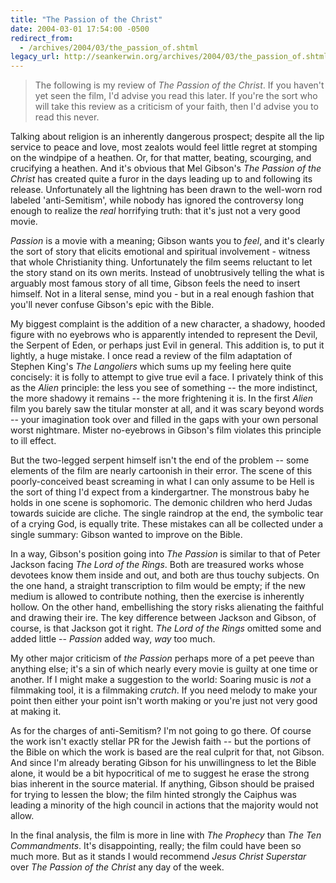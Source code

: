 ```yaml
---
title: "The Passion of the Christ"
date: 2004-03-01 17:54:00 -0500
redirect_from:
  - /archives/2004/03/the_passion_of.shtml
legacy_url: http://seankerwin.org/archives/2004/03/the_passion_of.shtml
---
```

> The following is my review of _The Passion of the Christ_. If you haven't yet seen the film, I'd advise you read this later. If you're the sort who will take this review as a criticism of your faith, then I'd advise you to read this never.  

Talking about religion is an inherently dangerous prospect; despite all the lip service to peace and love, most zealots would feel little regret at stomping on the windpipe of a heathen. Or, for that matter, beating, scourging, and crucifying a heathen. And it's obvious that Mel Gibson's _The Passion of the Christ_ has created quite a furor in the days leading up to and following its release. Unfortunately all the lightning has been drawn to the well-worn rod labeled 'anti-Semitism', while nobody has ignored the controversy long enough to realize the _real_ horrifying truth: that it's just not a very good movie.

_Passion_ is a movie with a meaning; Gibson wants you to _feel_, and it's clearly the sort of story that elicits emotional and spiritual involvement - witness that whole Christianity thing. Unfortunately the film seems reluctant to let the story stand on its own merits. Instead of unobtrusively telling the what is arguably most famous story of all time, Gibson feels the need to insert himself. Not in a literal sense, mind you - but in a real enough fashion that you'll never confuse Gibson's epic with the Bible.

My biggest complaint is the addition of a new character, a shadowy, hooded figure with no eyebrows who is apparently intended to represent the Devil, the Serpent of Eden, or perhaps just Evil in general. This addition is, to put it lightly, a huge mistake. I once read a review of the film adaptation of Stephen King's _The Langoliers_ which sums up my feeling here quite concisely: it is folly to attempt to give true evil a face. I privately think of this as the _Alien_ principle: the less you see of something -- the more indistinct, the more shadowy it remains -- the more frightening it is. In the first _Alien_ film you barely saw the titular monster at all, and it was scary beyond words -- your imagination took over and filled in the gaps with your own personal worst nightmare. Mister no-eyebrows in Gibson's film violates this principle to ill effect.

But the two-legged serpent himself isn't the end of the problem -- some elements of the film are nearly cartoonish in their error. The scene of this poorly-conceived beast screaming in what I can only assume to be Hell is the sort of thing I'd expect from a kindergartner. The monstrous baby he holds in one scene is sophomoric. The demonic children who herd Judas towards suicide are cliche. The single raindrop at the end, the symbolic tear of a crying God, is equally trite. These mistakes can all be collected under a single summary: Gibson wanted to improve on the Bible.

In a way, Gibson's position going into _The Passion_ is similar to that of Peter Jackson facing _The Lord of the Rings_. Both are treasured works whose devotees know them inside and out, and both are thus touchy subjects. On the one hand, a straight transcription to film would be empty; if the new medium is allowed to contribute nothing, then the exercise is inherently hollow. On the other hand, embellishing the story risks alienating the faithful and drawing their ire. The key difference between Jackson and Gibson, of course, is that Jackson got it right. _The Lord of the Rings_ omitted some and added little -- _Passion_ added way, _way_ too much.

My other major criticism of _the Passion_ perhaps more of a pet peeve than anything else; it's a sin of which nearly every movie is guilty at one time or another. If I might make a suggestion to the world: Soaring music is _not_ a filmmaking tool, it is a filmmaking _crutch_. If you need melody to make your point then either your point isn't worth making or you're just not very good at making it.

As for the charges of anti-Semitism? I'm not going to go there. Of course the work isn't exactly stellar PR for the Jewish faith -- but the portions of the Bible on which the work is based are the real culprit for that, not Gibson. And since I'm already berating Gibson for his unwillingness to let the Bible alone, it would be a bit hypocritical of me to suggest he erase the strong bias inherent in the source material. If anything, Gibson should be praised for trying to lessen the blow; the film hinted strongly the Caiphus was leading a minority of the high council in actions that the majority would not allow.

In the final analysis, the film is more in line with _The Prophecy_ than _The Ten Commandments_. It's disappointing, really; the film could have been so much more. But as it stands I would recommend _Jesus Christ Superstar_ over _The Passion of the Christ_ any day of the week.
